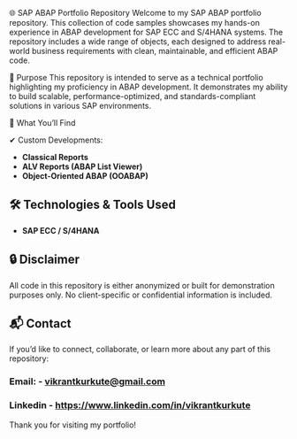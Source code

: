 🌐 SAP ABAP Portfolio Repository
Welcome to my SAP ABAP portfolio repository. This collection of code samples showcases my hands-on experience in ABAP development for SAP ECC and S/4HANA systems.
The repository includes a wide range of objects, each designed to address real-world business requirements with clean, maintainable, and efficient ABAP code.

📌 Purpose
This repository is intended to serve as a technical portfolio highlighting my proficiency in ABAP development. 
It demonstrates my ability to build scalable, performance-optimized, and standards-compliant solutions in various SAP environments.

🧠 What You’ll Find

✔ Custom Developments:
- **Classical Reports**
- **ALV Reports (ABAP List Viewer)**
- **Object-Oriented ABAP (OOABAP)**

## 🛠️ Technologies & Tools Used
- **SAP ECC / S/4HANA**

## 🔒 Disclaimer
All code in this repository is either anonymized or built for demonstration purposes only. 
No client-specific or confidential information is included.

## 📬 Contact
If you’d like to connect, collaborate, or learn more about any part of this repository:
### Email: - vikrantkurkute@gmail.com
### Linkedin - https://www.linkedin.com/in/vikrantkurkute

Thank you for visiting my portfolio!
